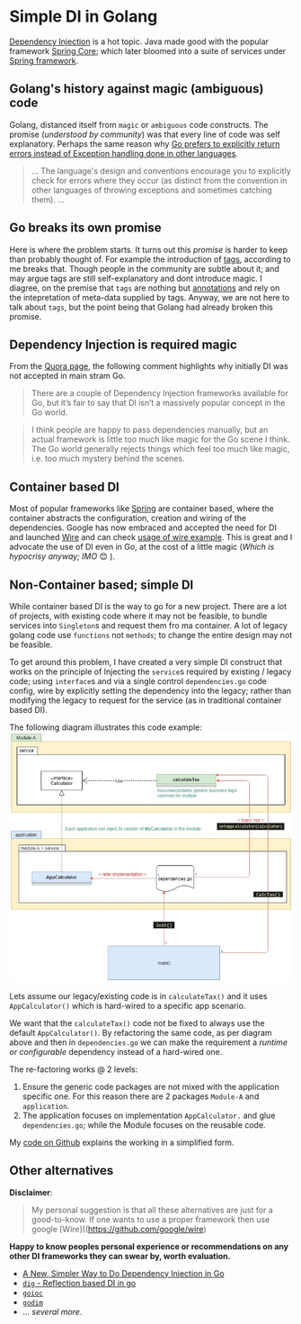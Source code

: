 # Simple DI in Golang

[Dependency Injection](https://en.wikipedia.org/wiki/Dependency_injection) is a hot topic. Java made good with the popular framework [Spring Core](https://docs.spring.io/spring-framework/docs/current/reference/html/core.html); which later bloomed into a suite of services under [Spring framework](https://spring.io/projects/spring-framework).

## Golang's history against magic (ambiguous) code
Golang, distanced itself from `magic` or `ambiguous` code constructs. The promise (*understood by community*) was that every line of code was self explanatory. Perhaps the same reason why [Go prefers to explicitly return errors instead of Exception handling done in other languages](https://blog.golang.org/error-handling-and-go#TOC_3.). 

> ... The language's design and conventions encourage you to explicitly check for errors where they occur (as distinct from the convention in other languages of throwing exceptions and sometimes catching them).  ...

## Go breaks its own promise
Here is where the problem starts. It turns out this *promise* is harder to keep  than probably thought of. For example the introduction of [tags](https://medium.com/golangspec/tags-in-golang-3e5db0b8ef3e), according to me breaks that. Though people in the community are subtle about it; and may argue tags are still self-explanatory and dont introduce magic. I diagree, on the premise that `tags` are nothing but [annotations](https://docs.oracle.com/javase/tutorial/java/annotations/) and rely on the intepretation of meta-data supplied by tags. Anyway, we are not here to talk about `tags`, but the point being that Golang had already broken this promise. 

## Dependency Injection is required magic
From the [Quora page](https://qr.ae/pGCVF0), the following comment highlights why initially DI was not accepted in main stram Go.

>There are a couple of Dependency Injection frameworks available for Go, but it’s fair to say that DI isn’t a massively popular concept in the Go world.

> I think people are happy to pass dependencies manually, but an actual framework is little too much like magic for the Go scene I think. The Go world generally rejects things which feel too much like magic, i.e. too much mystery behind the scenes.

## Container based DI
Most of popular frameworks like [Spring](https://spring.io/projects/spring-framework) are container based, where the container abstracts the configuration, creation and wiring of the dependencies. Google has now embraced and accepted the need for DI and launched [Wire](https://github.com/google/wire) and can check [usage of wire example](https://www.nerd.vision/post/dependency-injection-in-go). This is great and I advocate the use of DI even in Go, at the cost of a little magic (*Which is hypocrisy anyway; IMO* 😊 ).

## Non-Container based; simple DI
While container based DI is the way to go for a new project. There are a lot of projects, with existing code where it may not be feasible, to bundle services into `Singleton`s and request them fro ma container. A lot of legacy golang code use `functions` not `methods`; to change the entire design may not be feasible.

To get around this problem, I have created a very simple DI construct that works on the principle of Injecting the `service`s required by existing / legacy code; using `interface`s and via a single control `dependencies.go`  code config, wire by explicitly setting the dependency into the legacy; rather than modifying the legacy to request for the service (as in traditional container based DI).

The following diagram illustrates this code example:
![Di-simple-golang-example.jpg](./res/Di-simple-golang-example.jpg)

Lets assume our legacy/existing code is in `calculateTax()` and it uses `AppCalculator()` which is hard-wired to a specific app scenario. 

We want that the `calculateTax()` code not be fixed to always use the default `AppCalculator()`. By refactoring the same code, as per diagram above and then in `dependencies.go` we can make the requirement a *runtime or configurable* dependency instead of a hard-wired one.

The re-factoring works @ 2 levels:
1. Ensure the generic code packages are not mixed with the application specific one. For this reason there are 2 packages `Module-A` and `application`.
1. The application focuses on implementation `AppCalculator.` and glue `dependencies.go`; while the Module focuses on the reusable code.

My [code on Github](https://github.com/ArjunDhar/scribbles/tree/master/DI-simple-GO) explains the working in a simplified form.

## Other alternatives

**Disclaimer**: 
> My personal suggestion is that all these alternatives are just for a good-to-know. If one wants to use a proper framework then use google [Wire]((https://github.com/google/wire)

**Happy to know peoples personal experience or recommendations on any other DI frameworks they can swear by, worth evaluation.**

* [A New, Simpler Way to Do Dependency Injection in Go](https://elliotchance.medium.com/a-new-simpler-way-to-do-dependency-injection-in-go-9e191bef50d5)
* [`dig` - Reflection based DI in go](https://github.com/uber-go/dig)
* [`goioc`](https://github.com/goioc/di)
* [`godim`](https://github.com/ekino/godim)
* ... *several more*.


